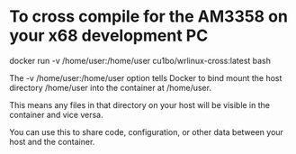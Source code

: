 # To cross compile for the AM3358 on your x68 development PC

docker run -v /home/user:/home/user cu1bo/wrlinux-cross:latest bash


The -v /home/user:/home/user option tells Docker to bind mount the host directory /home/user into the container at /home/user. 

This means any files in that directory on your host will be visible in the container and vice versa.

You can use this to share code, configuration, or other data between your host and the container.


